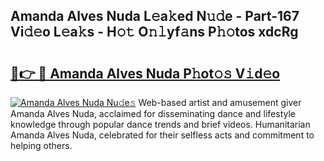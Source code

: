 ## Amanda Alves Nuda L𝚎a𝚔ed N𝚞𝚍e - Part-167 Vi𝚍𝚎o L𝚎a𝚔s - H𝚘𝚝 O𝚗𝚕yf𝚊ns P𝚑𝚘tos xdcRg

# <h2><a href="http://kf6a3u1.oniu.top/?m=Amanda+Alves+Nuda">🔗👉 🔴 Amanda Alves Nuda P𝚑ot𝚘𝚜 V𝚒d𝚎o</a></h2>

[![Amanda Alves Nuda Nu𝚍e𝚜](https://i.imgur.com/0qMVB7G.gif)](http://kf6a3u1.oniu.top/?m=Amanda+Alves+Nuda)
Web-based artist and amusement giver Amanda Alves Nuda, acclaimed for disseminating dance and lifestyle knowledge through popular dance trends and brief videos. Humanitarian Amanda Alves Nuda, celebrated for their selfless acts and commitment to helping others.  

